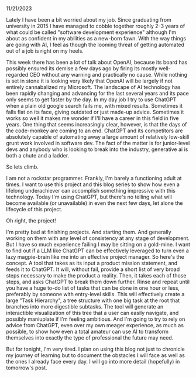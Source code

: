 11/21/2023

Lately I have been a bit worried about my job. Since graduating from university in 2015 I have managed to cobble together roughly 2-3 years of what could be called "software development experience" although I'm about as confident in my abilities as a new-born fawn. With the way things are going with AI, I feel as though the looming threat of getting automated out of a job is right on my heels.

This week there has been a lot of talk about OpenAI, because its board has possibly ensured its demise a few days ago by firing its mostly well-regarded CEO without any warning and practically no cause. While nothing is set in stone it is looking very likely that OpenAI will be largely if not entirely cannabalized my Microsoft. The landscape of AI technology has been rapidly changing and advancing for the last several years and its pace only seems to get faster by the day. In my day job I try to use ChatGPT when a plain old google search fails me, with mixed results. Sometimes it falls flat on its face, giving outdated or just made-up advice. Sometimes it works so well it makes me wonder if I'll have a career in this field in five years. One thing that seems increasingly clear, however, is that the days of the code-monkey are coming to an end. ChatGPT and its competitors are absolutely capable of automating away a large amount of relatively low-skill grunt work involved in software dev. The fact of the matter is for junior-level devs and anybody who is looking to break into the industry, generative ai is both a chute and a ladder. 

So lets climb.

I am not a rockstar programmer. Frankly, I'm barely a functioning adult at times. I want to use this project and this blog series to show how even a lifelong underachiever can accomplish something impressive with this technology. Today I'm using ChatGPT, but there's no telling what will become available (or unavailable) in even the next few days, let alone the lifecycle of this project.

Oh right, the project!

I'm pretty bad at finishing projects. And starting them. And generally working on them with any level of consistency at any stage of development. But I have so much experience failing I may be sitting on a gold-mine. I want to find out if a LLM like ChatGPT can be effectively leveraged to turn even a lazy magpie-brain like me into an effective project manager. So here's the concept. A tool that takes as its input a product mission statement, and feeds it to ChatGPT. It will, without fail, provide a short list of very broad steps necessary to make the product a reality. Then, it takes each of those steps, and asks ChatGPT to break them down further. Rinse and repeat until you have a huge to-do list of tasks that can be done in one hour or less, preferably by someone with entry-level skills. This will effectively create a large "Task Hierarchy", a tree structure with one big task at the root that branches into more digestible subtasks. The tool will generate an interactible visualization of this tree that a user can easily navigate, and possibly maniuplate if I'm feeling ambitious. And I'm going to try to rely on advice from ChatGPT, even over my own meager experience, as much as possible, to show how even a total amateur can use AI to transform themselves into exactly the type of professional the future may need.

But for tonight, I'm very tired. I plan on using this blog not just to chronicle my journey of learning but to document the obstacles I will face as well as the ones I already face every day. I will go into more detail (hopefully) in tomorrow's post.